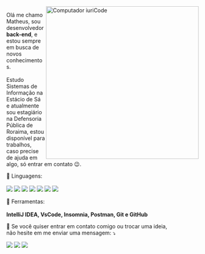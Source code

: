 <img src="https://raw.githubusercontent.com/MicaelliMedeiros/micaellimedeiros/master/image/computer-illustration.png" min-width="400px" max-width="400px" width="400px" align="right" alt="Computador iuriCode">

<p align="left"> 
  Olá me chamo Matheus, sou desenvolvedor <strong>back-end</strong>, e estou sempre em busca de novos conhecimentos.<br><br>
  Estudo Sistemas de Informação na Estácio de Sá e atualmente sou estagiário na Defensoria Pública de Roraima, estou disponível para trabalhos, caso precise de ajuda em algo, só entrar em contato 😉.
</p>

<p align="left">
  🦄 Linguagens:
<br>
<br>
<img src="https://img.shields.io/badge/Java-ED8B00?style=for-the-badge&logo=java&logoColor=white" >
<img src="https://img.shields.io/badge/Spring-6DB33F?style=for-the-badge&logo=spring&logoColor=white" >
<img src="https://img.shields.io/badge/HTML5-E34F26?style=for-the-badge&logo=html5&logoColor=white" >
<img src="https://img.shields.io/badge/CSS-239120?&style=for-the-badge&logo=css3&logoColor=white" >
<img src="https://img.shields.io/badge/PostgreSQL-316192?style=for-the-badge&logo=postgresql&logoColor=white" >
<img src="https://img.shields.io/badge/MySQL-00000F?style=for-the-badge&logo=mysql&logoColor=white" >
<img src="https://img.shields.io/badge/MongoDB-4EA94B?style=for-the-badge&logo=mongodb&logoColor=white" >
</p>

<p align="left">
  💼 Ferramentas:<br><br> <strong>IntelliJ IDEA, VsCode, Insomnia, Postman, Git e GitHub </strong>
</p>

<p align="left">
  💌 Se você quiser entrar em contato comigo ou trocar uma ideia,<br>não hesite em me enviar uma mensagem: ⤵️  
</p>

<p align="left">
  <a href="mailto:matheus9126@gmail.com" alt="Gmail" target="_blank">
    <img src="https://img.shields.io/badge/Gmail-D14836?style=for-the-badge&logo=gmail&logoColor=white&link=mailto:matheus9126@gmail.com"/></a>
  <a href="https://www.linkedin.com/in/matheus-carvalho69/" alt="Linkedin" target="_blank">
      <img src="https://img.shields.io/badge/LinkedIn-0077B5?style=for-the-badge&logo=linkedin&logoColor=white&link=https://www.linkedin.com/in/matheus-carvalho69/"/></a>  
  <a href="https://www.instagram.com/_mmcarvalho/" alt="Instagram" target="_blank">
    <img src="https://img.shields.io/badge/Instagram-E4405F?style=for-the-badge&logo=instagram&logoColor=white&link=https://www.instagram.com/_mmcarvalho/"/></a>  
</p>


